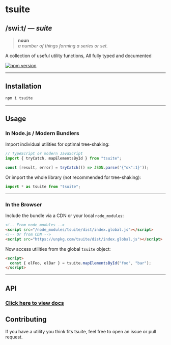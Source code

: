 # tsuite

## /swiːt/ &mdash; _suite_

> **noun**  
> _a number of things forming a series or set._

A collection of useful utility functions, All fully typed and documented

[![npm version](https://img.shields.io/npm/v/tsuite.svg)](https://npmjs.com/package/tsuite)

---

## Installation

```bash
npm i tsuite
```

---

## Usage

### In Node.js / Modern Bundlers

Import individual utilities for optimal tree-shaking:

```typescript
// TypeScript or modern JavaScript
import { tryCatch, mapElementsById } from "tsuite";

const [result, error] = tryCatch(() => JSON.parse('{"ok":1}'));
```

Or import the whole library (not recommended for tree-shaking):

```typescript
import * as tsuite from "tsuite";
```

---

### In the Browser

Include the bundle via a CDN or your local `node_modules`:

```html
<!-- From node_modules -->
<script src="/node_modules/tsuite/dist/index.global.js"></script>
<!-- Or from CDN -->
<script src="https://unpkg.com/tsuite/dist/index.global.js"></script>
```

Now access utilities from the global `tsuite` object:

```html
<script>
  const { elFoo, elBar } = tsuite.mapElementsById("foo", "bar");
</script>
```

---

## API

### [Click here to view docs](https://tijnjh.github.io/tsuite)

## Contributing

If you have a utility you think fits tsuite, feel free to open an issue or pull request.
